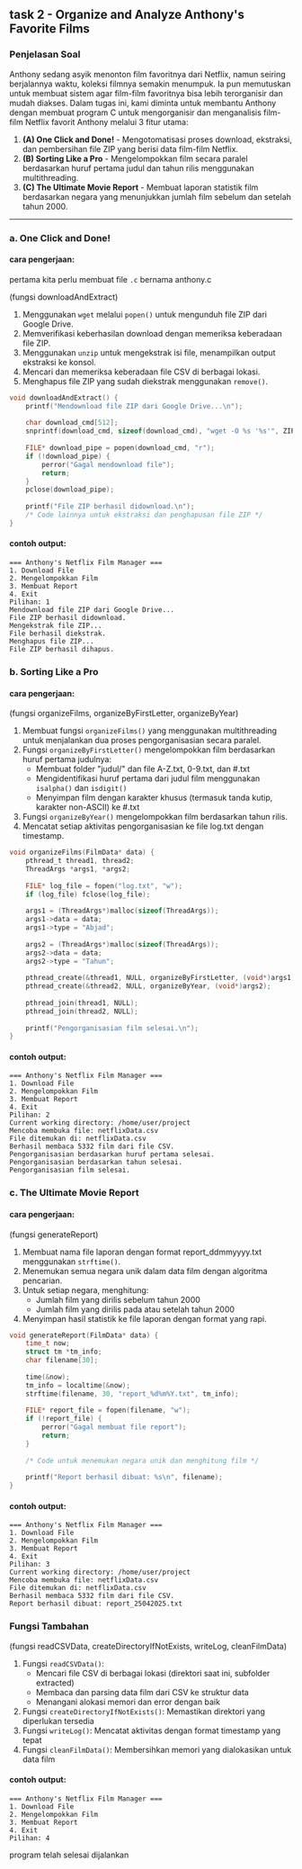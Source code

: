 ## task 2 - Organize and Analyze Anthony's Favorite Films
### Penjelasan Soal
Anthony sedang asyik menonton film favoritnya dari Netflix, namun seiring berjalannya waktu, koleksi filmnya semakin menumpuk. Ia pun memutuskan untuk membuat sistem agar film-film favoritnya bisa lebih terorganisir dan mudah diakses. Dalam tugas ini, kami diminta untuk membantu Anthony dengan membuat program C untuk mengorganisir dan menganalisis film-film Netflix favorit Anthony melalui 3 fitur utama:

1. **(A) One Click and Done!** - Mengotomatisasi proses download, ekstraksi, dan pembersihan file ZIP yang berisi data film-film Netflix.
2. **(B) Sorting Like a Pro** - Mengelompokkan film secara paralel berdasarkan huruf pertama judul dan tahun rilis menggunakan multithreading.
3. **(C) The Ultimate Movie Report** - Membuat laporan statistik film berdasarkan negara yang menunjukkan jumlah film sebelum dan setelah tahun 2000.

---

### a. One Click and Done!
#### cara pengerjaan:
pertama kita perlu membuat file `.c` bernama anthony.c 

(fungsi downloadAndExtract)
1. Menggunakan `wget` melalui `popen()` untuk mengunduh file ZIP dari Google Drive.
2. Memverifikasi keberhasilan download dengan memeriksa keberadaan file ZIP.
3. Menggunakan `unzip` untuk mengekstrak isi file, menampilkan output ekstraksi ke konsol.
4. Mencari dan memeriksa keberadaan file CSV di berbagai lokasi.
5. Menghapus file ZIP yang sudah diekstrak menggunakan `remove()`.

```c
void downloadAndExtract() {
    printf("Mendownload file ZIP dari Google Drive...\n");
    
    char download_cmd[512];
    snprintf(download_cmd, sizeof(download_cmd), "wget -O %s '%s'", ZIP_FILE, ZIP_URL);
    
    FILE* download_pipe = popen(download_cmd, "r");
    if (!download_pipe) {
        perror("Gagal mendownload file");
        return;
    }
    pclose(download_pipe);
    
    printf("File ZIP berhasil didownload.\n");
    /* Code lainnya untuk ekstraksi dan penghapusan file ZIP */
}
```

#### contoh output:
```
=== Anthony's Netflix Film Manager ===
1. Download File
2. Mengelompokkan Film
3. Membuat Report
4. Exit
Pilihan: 1
Mendownload file ZIP dari Google Drive...
File ZIP berhasil didownload.
Mengekstrak file ZIP...
File berhasil diekstrak.
Menghapus file ZIP...
File ZIP berhasil dihapus.
```

### b. Sorting Like a Pro
#### cara pengerjaan:
(fungsi organizeFilms, organizeByFirstLetter, organizeByYear)
1. Membuat fungsi `organizeFilms()` yang menggunakan multithreading untuk menjalankan dua proses pengorganisasian secara paralel.
2. Fungsi `organizeByFirstLetter()` mengelompokkan film berdasarkan huruf pertama judulnya:
   - Membuat folder "judul/" dan file A-Z.txt, 0-9.txt, dan #.txt
   - Mengidentifikasi huruf pertama dari judul film menggunakan `isalpha()` dan `isdigit()`
   - Menyimpan film dengan karakter khusus (termasuk tanda kutip, karakter non-ASCII) ke #.txt
3. Fungsi `organizeByYear()` mengelompokkan film berdasarkan tahun rilis.
4. Mencatat setiap aktivitas pengorganisasian ke file log.txt dengan timestamp.

```c
void organizeFilms(FilmData* data) {
    pthread_t thread1, thread2;
    ThreadArgs *args1, *args2;
    
    FILE* log_file = fopen("log.txt", "w");
    if (log_file) fclose(log_file);
    
    args1 = (ThreadArgs*)malloc(sizeof(ThreadArgs));
    args1->data = data;
    args1->type = "Abjad";
    
    args2 = (ThreadArgs*)malloc(sizeof(ThreadArgs));
    args2->data = data;
    args2->type = "Tahun";
    
    pthread_create(&thread1, NULL, organizeByFirstLetter, (void*)args1);
    pthread_create(&thread2, NULL, organizeByYear, (void*)args2);
    
    pthread_join(thread1, NULL);
    pthread_join(thread2, NULL);
    
    printf("Pengorganisasian film selesai.\n");
}
```

#### contoh output:
```
=== Anthony's Netflix Film Manager ===
1. Download File
2. Mengelompokkan Film
3. Membuat Report
4. Exit
Pilihan: 2
Current working directory: /home/user/project
Mencoba membuka file: netflixData.csv
File ditemukan di: netflixData.csv
Berhasil membaca 5332 film dari file CSV.
Pengorganisasian berdasarkan huruf pertama selesai.
Pengorganisasian berdasarkan tahun selesai.
Pengorganisasian film selesai.
```

### c. The Ultimate Movie Report
#### cara pengerjaan:
(fungsi generateReport)
1. Membuat nama file laporan dengan format report_ddmmyyyy.txt menggunakan `strftime()`.
2. Menemukan semua negara unik dalam data film dengan algoritma pencarian.
3. Untuk setiap negara, menghitung:
   - Jumlah film yang dirilis sebelum tahun 2000
   - Jumlah film yang dirilis pada atau setelah tahun 2000
4. Menyimpan hasil statistik ke file laporan dengan format yang rapi.

```c
void generateReport(FilmData* data) {
    time_t now;
    struct tm *tm_info;
    char filename[30];
    
    time(&now);
    tm_info = localtime(&now);
    strftime(filename, 30, "report_%d%m%Y.txt", tm_info);
    
    FILE* report_file = fopen(filename, "w");
    if (!report_file) {
        perror("Gagal membuat file report");
        return;
    }
    
    /* Code untuk menemukan negara unik dan menghitung film */
    
    printf("Report berhasil dibuat: %s\n", filename);
}
```

#### contoh output:
```
=== Anthony's Netflix Film Manager ===
1. Download File
2. Mengelompokkan Film
3. Membuat Report
4. Exit
Pilihan: 3
Current working directory: /home/user/project
Mencoba membuka file: netflixData.csv
File ditemukan di: netflixData.csv
Berhasil membaca 5332 film dari file CSV.
Report berhasil dibuat: report_25042025.txt
```

### Fungsi Tambahan
(fungsi readCSVData, createDirectoryIfNotExists, writeLog, cleanFilmData)
1. Fungsi `readCSVData()`:
   - Mencari file CSV di berbagai lokasi (direktori saat ini, subfolder extracted)
   - Membaca dan parsing data film dari CSV ke struktur data
   - Menangani alokasi memori dan error dengan baik
2. Fungsi `createDirectoryIfNotExists()`: Memastikan direktori yang diperlukan tersedia
3. Fungsi `writeLog()`: Mencatat aktivitas dengan format timestamp yang tepat
4. Fungsi `cleanFilmData()`: Membersihkan memori yang dialokasikan untuk data film

#### contoh output:
```
=== Anthony's Netflix Film Manager ===
1. Download File
2. Mengelompokkan Film
3. Membuat Report
4. Exit
Pilihan: 4
```
program telah selesai dijalankan
